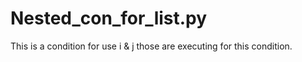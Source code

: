 # Nested_con_for_list.py
This is a condition for use i & j 
those are executing for this condition.

